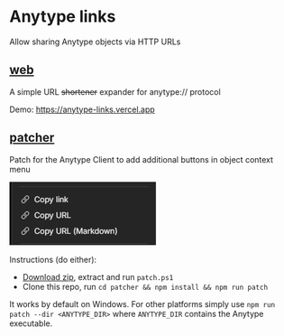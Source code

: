 # Anytype links

Allow sharing Anytype objects via HTTP URLs

## [web](./web)

A simple URL ~~shortener~~ expander for anytype:// protocol

Demo: https://anytype-links.vercel.app


## [patcher](./patcher)

Patch for the Anytype Client to add additional buttons in object context menu

![Copy URL and Copy URL (Markdown) buttons](./img/Anytype_d2bQgjRCwr.png)

Instructions (do either): 
* [Download zip](https://anytype-links.vercel.app/patcher.zip), extract and run `patch.ps1`
* Clone this repo, run `cd patcher && npm install && npm run patch`

It works by default on Windows. For other platforms simply use 
`npm run patch --dir <ANYTYPE_DIR>` where `ANYTYPE_DIR` contains the Anytype executable.